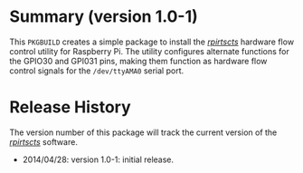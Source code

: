 Summary (version 1.0-1)
=========================

This `PKGBUILD` creates a simple package to install the [*rpirtscts*](https://github.com/mholling/rpirtscts) hardware flow control utility for Raspberry Pi. The utility configures alternate functions for the GPIO30 and GPI031 pins, making them function as hardware flow control signals for the `/dev/ttyAMA0` serial port.

Release History
===============

The version number of this package will track the current version of the [*rpirtscts*](https://github.com/mholling/rpirtscts) software.

* 2014/04/28: version 1.0-1: initial release.
